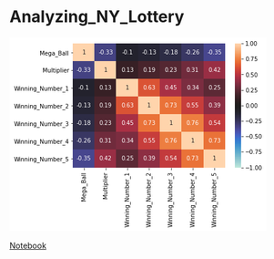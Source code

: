 # Analyzing_NY_Lottery

![Correlation Heatmap](https://github.com/iamvibhorsingh/Analyzing_NY_Lottery/blob/main/NY_Lottery_Correlation.png?raw=true)

[Notebook](https://github.com/iamvibhorsingh/Analyzing_NY_Lottery/blob/main/NY_Lottery.ipynb)
